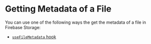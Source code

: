 # Getting Metadata of a File

You can use one of the following ways the get the metadata of a file in Firebase Storage:

 - [`useFileMetadata` hook](../hooks/useFileMetadata.md)